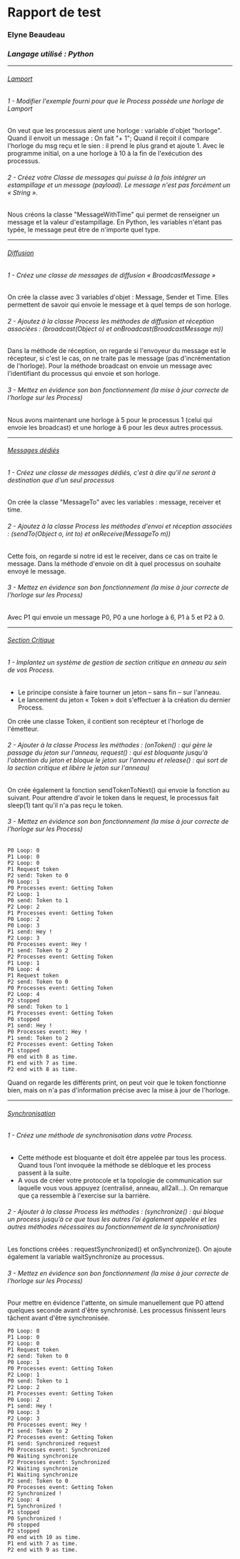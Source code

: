 # Rapport de test
### Elyne Beaudeau
### *Langage utilisé : Python*

---

###### <u>Lamport</u>

###### 1 - Modifier l'exemple fourni pour que le Process possède une horloge de Lamport
On veut que les processus aient une horloge : variable d'objet "horloge". Quand il envoit un message : On fait "+ 1"; Quand il reçoit il compare l'horloge du msg reçu et le sien : il prend le plus grand et ajoute 1.
Avec le programme initial, on a une horloge à 10 à la fin de l'exécution des processus.

###### 2 - Créez votre Classe de messages qui puisse à la fois intégrer un estampillage et un message (payload). Le message n'est pas forcément un « String ».
Nous créons la classe "MessageWithTime" qui permet de renseigner un message et la valeur d'estampillage. En Python, les variables n'étant pas typée, le message peut être de n'importe quel type.

---

###### <u>Diffusion</u>
###### 1 - Créez une classe de messages de diffusion « BroadcastMessage »
On crée la classe avec  3 variables d'objet : Message, Sender et Time. Elles permettent de savoir qui envoie le message et à quel temps de son horloge.
###### 2 - Ajoutez à la classe Process les méthodes de diffusion et réception associées : (broadcast(Object o) et onBroadcast(BroadcastMessage m))
Dans la méthode de réception, on regarde si l'envoyeur du message est le récepteur, si c'est le cas, on ne traite pas le message (pas d'incrémentation de l'horloge). Pour la méthode broadcast on envoie un message avec l'identifiant du processus qui envoie et son horloge.
###### 3 - Mettez en évidence son bon fonctionnement (la mise à jour correcte de l'horloge sur les Process)
Nous avons maintenant une horloge à 5 pour le processus 1 (celui qui envoie les broadcast) et une horloge à 6 pour les deux autres processus.

---

###### <u>Messages dédiés</u>
###### 1 - Créez une classe de messages dédiés, c'est à dire qu'il ne seront à destination que d'un seul processus
On crée la classe "MessageTo" avec les variables : message, receiver et time.
###### 2 - Ajoutez à la classe Process les méthodes d'envoi et réception associées : (sendTo(Object o, int to) et onReceive(MessageTo m))
Cette fois, on regarde si notre id est le receiver, dans ce cas on traite le message. Dans la méthode d'envoie on dit à quel processus on souhaite envoyé le message.
###### 3 - Mettez en évidence son bon fonctionnement (la mise à jour correcte de l'horloge sur les Process)
Avec P1 qui envoie un message P0, P0 a une horloge à 6, P1 à 5 et P2 à 0.

---

###### <u>Section Critique</u>
###### 1 - Implantez un système de gestion de section critique en anneau au sein de vos Process.
- Le principe consiste à faire tourner un jeton – sans fin – sur l'anneau.
- Le lancement du jeton « Token » doit s'effectuer à la création du dernier Process.

On crée une classe Token, il contient son recépteur et l'horloge de l'émetteur.
###### 2 - Ajouter à la classe Process les méthodes : (onToken() : qui gère le passage du jeton sur l'anneau, request() : qui est bloquante jusqu'à l'obtention du jeton et bloque le jeton sur l'anneau et release() : qui sort de la section critique et libère le jeton sur l'anneau)
On crée également la fonction sendTokenToNext() qui envoie la fonction au suivant.
Pour attendre d'avoir le token dans le request, le processus fait sleep(1) tant qu'il n'a pas reçu le token.
###### 3 - Mettez en évidence son bon fonctionnement (la mise à jour correcte de l'horloge sur les Process)
~~~
P0 Loop: 0
P1 Loop: 0
P2 Loop: 0
P1 Request token
P2 send: Token to 0
P0 Loop: 1
P0 Processes event: Getting Token
P2 Loop: 1
P0 send: Token to 1
P2 Loop: 2
P1 Processes event: Getting Token
P0 Loop: 2
P0 Loop: 3
P1 send: Hey !
P2 Loop: 3
P0 Processes event: Hey !
P1 send: Token to 2
P2 Processes event: Getting Token
P1 Loop: 1
P0 Loop: 4
P1 Request token
P2 send: Token to 0
P0 Processes event: Getting Token
P2 Loop: 4
P2 stopped
P0 send: Token to 1
P1 Processes event: Getting Token
P0 stopped
P1 send: Hey !
P0 Processes event: Hey !
P1 send: Token to 2
P2 Processes event: Getting Token
P1 stopped
P0 end with 8 as time.
P1 end with 7 as time.
P2 end with 8 as time. 
 ~~~ 
Quand on regarde les différents print, on peut voir que le token fonctionne bien, mais on n'a pas d'information précise avec la mise à jour de l'horloge.

---

###### <u>Synchronisation</u>
###### 1 - Créez une méthode de synchronisation dans votre Process.
- Cette méthode est bloquante et doit être appelée par tous les process. Quand tous l’ont invoquée la méthode se débloque et les process passent à la suite.
- A vous de créer votre protocole et la topologie de communication sur laquelle vous vous appuyez (centralisé, anneau, all2all...).
On remarque que ça ressemble à l'exercise sur la barrière.
###### 2 - Ajouter à la classe Process les méthodes : (synchronize() : qui bloque un process jusqu’à ce que tous les autres l’ai également appelée et les autres méthodes nécessaires au fonctionnement de la synchronisation)
Les fonctions créées : requestSynchronized() et onSynchronize().
On ajoute également la variable waitSynchronize au processus.
###### 3 - Mettez en évidence son bon fonctionnement (la mise à jour correcte de l'horloge sur les Process)
Pour mettre en évidence l'attente, on simule manuellement que P0 attend quelques seconde avant d'être synchronisé.
Les processus finissent leurs tâchent avant d'être synchronisée.
~~~~
P0 Loop: 0
P1 Loop: 0
P2 Loop: 0
P1 Request token
P2 send: Token to 0
P0 Loop: 1
P0 Processes event: Getting Token
P2 Loop: 1
P0 send: Token to 1
P2 Loop: 2
P1 Processes event: Getting Token
P0 Loop: 2
P1 send: Hey !
P0 Loop: 3
P2 Loop: 3
P0 Processes event: Hey !
P1 send: Token to 2
P2 Processes event: Getting Token
P1 send: Synchronized request
P0 Processes event: Synchronized
P0 Waiting synchronize
P2 Processes event: Synchronized
P2 Waiting synchronize
P1 Waiting synchronize
P2 send: Token to 0
P0 Processes event: Getting Token
P2 Synchronized !
P2 Loop: 4
P1 Synchronized !
P1 stopped
P0 Synchronized !
P0 stopped
P2 stopped
P0 end with 10 as time.
P1 end with 7 as time.
P2 end with 9 as time.
~~~~
